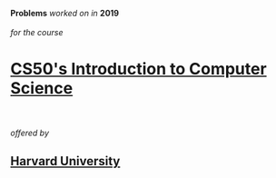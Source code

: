 **Problems** *worked on in* **2019**<br><br>
*for the course*<br>
# **[CS50's Introduction to Computer Science](https://cs50.harvard.edu/x/2020/)**<br><br>
*offered by*<br>
## **[Harvard University](https://www.harvard.edu/)**<br><br>
